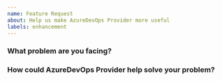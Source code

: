 ```yaml
---
name: Feature Request
about: Help us make AzureDevOps Provider more useful
labels: enhancement
---
```

<!--
Thank you for helping to improve AzureDevOps Provider!

Please be sure to search for open issues before raising a new one. We use issues
for bug reports and feature requests. Please find us at https://slack.crossplane.io
for questions, support, and discussion.
-->

### What problem are you facing?
<!--
Please tell us a little about your use case - it's okay if it's hypothetical!
Leading with this context helps frame the feature request so we can ensure we
implement it sensibly.
--->

### How could AzureDevOps Provider help solve your problem?
<!--
Let us know how you think AzureDevOps Provider could help with your use case.
-->
